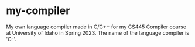 # my-compiler
My own language compiler made in C/C++ for my CS445 Compiler course at University of Idaho in Spring 2023. The name of the language compiler is 'C-'.

